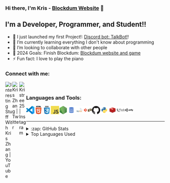 ### Hi there, I'm Kris - [Blockdum Website][Website] 👋 


## I'm a Developer, Programmer, and Student!!

- 🔭 I just launched my first Project!: [Discord bot: TalkBot!][course]!
- 🌱 I’m currently learning everything I don't know about programming
- 👯 I’m looking to collaborate with other people
- 🥅 2024 Goals: Finish Blockdum: [Blockdum website and game][website]
- ⚡ Fun fact: I love to play the piano

### Connect with me:

[<img align="left" alt="Interesting Stuff With Kris Zhang | YouTube" width="22px" src="https://cdn.jsdelivr.net/npm/simple-icons@v3/icons/youtube.svg" />][youtube]
[<img align="left" alt="Kris Zhang | Twitter" width="22px" src="https://cdn.jsdelivr.net/npm/simple-icons@v3/icons/twitter.svg" />][twitter]
[<img align="left" alt="Kristree25 | Instagram" width="22px" src="https://cdn.jsdelivr.net/npm/simple-icons@v3/icons/instagram.svg" />][instagram]

<br />

### Languages and Tools:

<img align="left" alt="Visual Studio Code" width="26px" src="https://raw.githubusercontent.com/github/explore/80688e429a7d4ef2fca1e82350fe8e3517d3494d/topics/visual-studio-code/visual-studio-code.png" />
<img align="left" alt="HTML5" width="26px" src="https://raw.githubusercontent.com/github/explore/80688e429a7d4ef2fca1e82350fe8e3517d3494d/topics/html/html.png" />
<img align="left" alt="CSS3" width="26px" src="https://raw.githubusercontent.com/github/explore/80688e429a7d4ef2fca1e82350fe8e3517d3494d/topics/css/css.png" />
<img align="left" alt="JavaScript" width="26px" src="https://raw.githubusercontent.com/github/explore/80688e429a7d4ef2fca1e82350fe8e3517d3494d/topics/javascript/javascript.png" />
<img align="left" alt="Node.js" width="26px" src="https://raw.githubusercontent.com/github/explore/80688e429a7d4ef2fca1e82350fe8e3517d3494d/topics/nodejs/nodejs.png" />
<img align="left" alt="SQL" width="26px" src="https://raw.githubusercontent.com/github/explore/80688e429a7d4ef2fca1e82350fe8e3517d3494d/topics/sql/sql.png" />
<img align="left" alt="MySQL" width="26px" src="https://raw.githubusercontent.com/github/explore/80688e429a7d4ef2fca1e82350fe8e3517d3494d/topics/mysql/mysql.png" />
<img align="left" alt="Git" width="26px" src="https://raw.githubusercontent.com/github/explore/80688e429a7d4ef2fca1e82350fe8e3517d3494d/topics/git/git.png" />
<img align="left" alt="GitHub" width="26px" src="https://raw.githubusercontent.com/github/explore/78df643247d429f6cc873026c0622819ad797942/topics/github/github.png" />
<img align="left" alt="Python" width="26px" src="https://raw.githubusercontent.com/github/explore/80688e429a7d4ef2fca1e82350fe8e3517d3494d/topics/python/python.png" />
<img align="left" alt="Redis" width="26px" src="https://raw.githubusercontent.com/github/explore/80688e429a7d4ef2fca1e82350fe8e3517d3494d/topics/redis/redis.png" />
<img align="left" alt="Flask" width="26px" src="https://raw.githubusercontent.com/github/explore/80688e429a7d4ef2fca1e82350fe8e3517d3494d/topics/flask/flask.png" />
<img align="left" alt="Unity" width="26px" src="https://raw.githubusercontent.com/github/explore/80688e429a7d4ef2fca1e82350fe8e3517d3494d/topics/unity/unity.png" />

<br />
<br />


---

<details>
  <summary>:zap: GitHub Stats</summary>

  [![Kris's GitHub stats](https://github-readme-stats.vercel.app/api?username=Kris-Zhang-122507&count_private=true&show_icons=true)](https://github.com/anuraghazra/github-readme-stats)

</details>

<details>
  <summary>Top Languages Used</summary>

  [![Top Langs](https://github-readme-stats.vercel.app/api/top-langs/?username=Kris-Zhang-122507&langs_count=8)](https://github.com/anuraghazra/github-readme-stats)


</details>

[Website]: https://blockdum.github.io/
[course]: https://github.com/Kris-Zhang-122507/TalkBot-Beta
[twitter]: https://twitter.com/kris81243167
[youtube]: https://www.youtube.com/channel/UCGialu6FGMACzGCTV2-7RAw/videos
[instagram]: https://www.instagram.com/kristree25/
